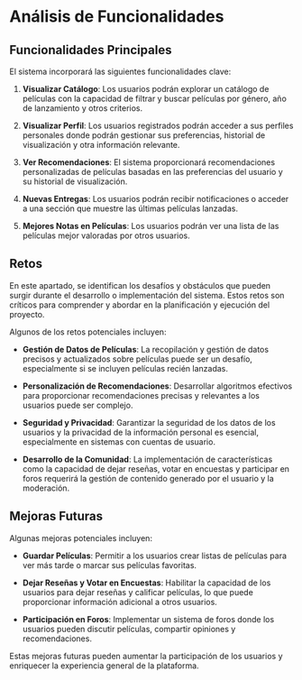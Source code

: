 # Análisis de Funcionalidades


## Funcionalidades Principales

El sistema incorporará las siguientes funcionalidades clave:

1. **Visualizar Catálogo**: Los usuarios podrán explorar un catálogo de películas con la capacidad de filtrar y buscar películas por género, año de lanzamiento y otros criterios.

2. **Visualizar Perfil**: Los usuarios registrados podrán acceder a sus perfiles personales donde podrán gestionar sus preferencias, historial de visualización y otra información relevante.

3. **Ver Recomendaciones**: El sistema proporcionará recomendaciones personalizadas de películas basadas en las preferencias del usuario y su historial de visualización.

4. **Nuevas Entregas**: Los usuarios podrán recibir notificaciones o acceder a una sección que muestre las últimas películas lanzadas.

5. **Mejores Notas en Películas**: Los usuarios podrán ver una lista de las películas mejor valoradas por otros usuarios.

## Retos

En este apartado, se identifican los desafíos y obstáculos que pueden surgir durante el desarrollo o implementación del sistema. Estos retos son críticos para comprender y abordar en la planificación y ejecución del proyecto.

Algunos de los retos potenciales incluyen:

- **Gestión de Datos de Películas**: La recopilación y gestión de datos precisos y actualizados sobre películas puede ser un desafío, especialmente si se incluyen películas recién lanzadas.

- **Personalización de Recomendaciones**: Desarrollar algoritmos efectivos para proporcionar recomendaciones precisas y relevantes a los usuarios puede ser complejo.

- **Seguridad y Privacidad**: Garantizar la seguridad de los datos de los usuarios y la privacidad de la información personal es esencial, especialmente en sistemas con cuentas de usuario.

- **Desarrollo de la Comunidad**: La implementación de características como la capacidad de dejar reseñas, votar en encuestas y participar en foros requerirá la gestión de contenido generado por el usuario y la moderación.

## Mejoras Futuras

Algunas mejoras potenciales incluyen:

- **Guardar Películas**: Permitir a los usuarios crear listas de películas para ver más tarde o marcar sus películas favoritas.

- **Dejar Reseñas y Votar en Encuestas**: Habilitar la capacidad de los usuarios para dejar reseñas y calificar películas, lo que puede proporcionar información adicional a otros usuarios.

- **Participación en Foros**: Implementar un sistema de foros donde los usuarios pueden discutir películas, compartir opiniones y recomendaciones.

Estas mejoras futuras pueden aumentar la participación de los usuarios y enriquecer la experiencia general de la plataforma.
